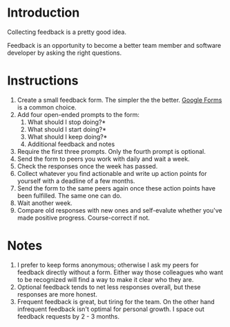 # Introduction

Collecting feedback is a pretty good idea.

Feedback is an opportunity to become a better team member and software developer by asking the right questions.

# Instructions

1. Create a small feedback form. The simpler the the better. [Google Forms](https://www.google.com/forms/about/) is a common choice.
2. Add four open-ended prompts to the form:
    1. What should I stop doing?*
    2. What should I start doing?*
    3. What should I keep doing?*
    4. Additional feedback and notes
3. Require the first three prompts. Only the fourth prompt is optional.
4. Send the form to peers you work with daily and wait a week.
5. Check the responses once the week has passed.
6. Collect whatever you find actionable and write up action points for yourself with a deadline of a few months.
7. Send the form to the same peers again once these action points have been fulfilled. The same one can do.
8. Wait another week.
9. Compare old responses with new ones and self-evalute whether you've made positive progress. Course-correct if not.

# Notes

1. I prefer to keep forms anonymous; otherwise I ask my peers for feedback directly without a form. Either way those colleagues who want to be recognized will find a way to make it clear who they are.
2. Optional feedback tends to net less responses overall, but these responses are more honest.
3. Frequent feedback is great, but tiring for the team. On the other hand infrequent feedback isn't optimal for personal growth. I space out feedback requests by 2 - 3 months.
